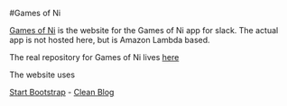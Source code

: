 #Games of Ni

[Games of Ni](https://kurogitsune.github.io/gamesofni/) is the website for the Games of Ni app for slack. The actual app is not hosted here, but is Amazon Lambda based.

The real repository for Games of Ni lives [here](https://github.com/nekanek/gamesofni)

The website uses

[Start Bootstrap](http://startbootstrap.com/) - [Clean Blog](http://startbootstrap.com/template-overviews/clean-blog/)
